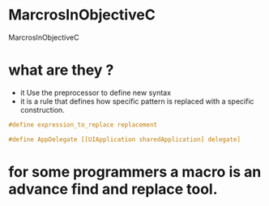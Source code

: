 # MarcrosInObjectiveC
MarcrosInObjectiveC

# what are they ?

- it Use the preprocessor to define new syntax
- it is a rule that defines how specific pattern is replaced with a specific construction.

``` objective-c
#define expression_to_replace replacement
```

``` objective-c
#define AppDelegate [[UIApplication sharedApplication] delegate]
```

# for some programmers a macro is an advance find and replace tool.




